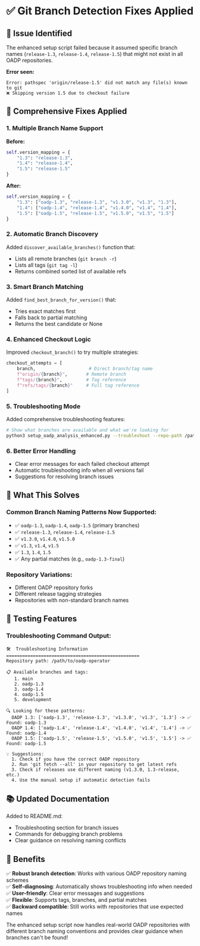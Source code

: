 # ✅ Git Branch Detection Fixes Applied

## 🐛 Issue Identified
The enhanced setup script failed because it assumed specific branch names (`release-1.3`, `release-1.4`, `release-1.5`) that might not exist in all OADP repositories.

**Error seen:**
```
Error: pathspec 'origin/release-1.5' did not match any file(s) known to git
❌ Skipping version 1.5 due to checkout failure
```

## 🔧 Comprehensive Fixes Applied

### 1. **Multiple Branch Name Support**
**Before:**
```python
self.version_mapping = {
    "1.3": "release-1.3",
    "1.4": "release-1.4", 
    "1.5": "release-1.5"
}
```

**After:**
```python
self.version_mapping = {
    "1.3": ["oadp-1.3", "release-1.3", "v1.3.0", "v1.3", "1.3"],
    "1.4": ["oadp-1.4", "release-1.4", "v1.4.0", "v1.4", "1.4"], 
    "1.5": ["oadp-1.5", "release-1.5", "v1.5.0", "v1.5", "1.5"]
}
```

### 2. **Automatic Branch Discovery**
Added `discover_available_branches()` function that:
- Lists all remote branches (`git branch -r`)
- Lists all tags (`git tag -l`)
- Returns combined sorted list of available refs

### 3. **Smart Branch Matching**
Added `find_best_branch_for_version()` that:
- Tries exact matches first
- Falls back to partial matching
- Returns the best candidate or None

### 4. **Enhanced Checkout Logic**
Improved `checkout_branch()` to try multiple strategies:
```python
checkout_attempts = [
    branch,                    # Direct branch/tag name
    f"origin/{branch}",       # Remote branch
    f"tags/{branch}",         # Tag reference
    f"refs/tags/{branch}"     # Full tag reference
]
```

### 5. **Troubleshooting Mode**
Added comprehensive troubleshooting features:
```bash
# Show what branches are available and what we're looking for
python3 setup_oadp_analysis_enhanced.py --troubleshoot --repo-path /path/to/oadp-operator
```

### 6. **Better Error Handling**
- Clear error messages for each failed checkout attempt
- Automatic troubleshooting info when all versions fail
- Suggestions for resolving branch issues

## 🎯 What This Solves

### Common Branch Naming Patterns Now Supported:
- ✅ `oadp-1.3`, `oadp-1.4`, `oadp-1.5` (primary branches)
- ✅ `release-1.3`, `release-1.4`, `release-1.5`
- ✅ `v1.3.0`, `v1.4.0`, `v1.5.0`
- ✅ `v1.3`, `v1.4`, `v1.5`
- ✅ `1.3`, `1.4`, `1.5`
- ✅ Any partial matches (e.g., `oadp-1.3-final`)

### Repository Variations:
- Different OADP repository forks
- Different release tagging strategies
- Repositories with non-standard branch names

## 🧪 Testing Features

### Troubleshooting Command Output:
```
🛠️  Troubleshooting Information
==================================================
Repository path: /path/to/oadp-operator

📋 Available branches and tags:
   1. main
   2. oadp-1.3
   3. oadp-1.4
   4. oadp-1.5
   5. development

🔍 Looking for these patterns:
  OADP 1.3: ['oadp-1.3', 'release-1.3', 'v1.3.0', 'v1.3', '1.3'] -> ✅ Found: oadp-1.3
  OADP 1.4: ['oadp-1.4', 'release-1.4', 'v1.4.0', 'v1.4', '1.4'] -> ✅ Found: oadp-1.4
  OADP 1.5: ['oadp-1.5', 'release-1.5', 'v1.5.0', 'v1.5', '1.5'] -> ✅ Found: oadp-1.5

💡 Suggestions:
  1. Check if you have the correct OADP repository
  2. Run 'git fetch --all' in your repository to get latest refs
  3. Check if releases use different naming (v1.3.0, 1.3-release, etc.)
  4. Use the manual setup if automatic detection fails
```

## 📚 Updated Documentation

Added to README.md:
- Troubleshooting section for branch issues
- Commands for debugging branch problems
- Clear guidance on resolving naming conflicts

## 🎊 Benefits

✅ **Robust branch detection**: Works with various OADP repository naming schemes  
✅ **Self-diagnosing**: Automatically shows troubleshooting info when needed  
✅ **User-friendly**: Clear error messages and suggestions  
✅ **Flexible**: Supports tags, branches, and partial matches  
✅ **Backward compatible**: Still works with repositories that use expected names  

The enhanced setup script now handles real-world OADP repositories with different branch naming conventions and provides clear guidance when branches can't be found!